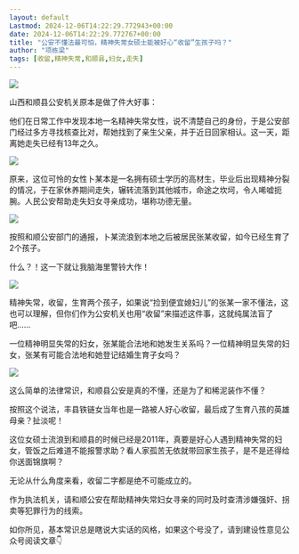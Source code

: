 ```yaml
---
layout: default
Lastmod: 2024-12-06T14:22:29.772943+00:00
date: 2024-12-06T14:22:29.772767+00:00
title: "公安不懂法最可怕，精神失常女硕士能被好心“收留”生孩子吗？"
author: "项栋梁"
tags: [收留,精神失常,和顺县,妇女,走失]
---
```


![](https://images.weserv.nl/?url=https%3A//mmbiz.qpic.cn/mmbiz_jpg/TP65WXCia4CKEhibqNYVGP4AvhPmvficpe7HsnlEgVALs1M0RHSsiaVFZZwJl7HOM26bksRS5qqMqRdOfjQpCEicG7A/640%3Fwx_fmt%3Djpeg)

山西和顺县公安机关原本是做了件大好事：

他们在日常工作中发现本地一名精神失常女性，说不清楚自己的身份，于是公安部门经过多方寻找核查比对，帮她找到了亲生父亲，并于近日回家相认。这一天，距离她走失已经有13年之久。

![](https://images.weserv.nl/?url=https%3A//mmbiz.qpic.cn/mmbiz_jpg/TP65WXCia4CKEhibqNYVGP4AvhPmvficpe7fCKQK1DqgQMlEeW0cJhwQ7gYKBJkgGxdUboROaThTSXONiaQnJZcqtQ/640%3Fwx_fmt%3Djpeg)

原来，这位可怜的女性卜某本是一名拥有硕士学历的高材生，毕业后出现精神分裂的情况，于在家休养期间走失，辗转流落到其他城市，命途之坎坷，令人唏嘘扼腕。人民公安帮助走失妇女寻亲成功，堪称功德无量。

![](https://images.weserv.nl/?url=https%3A//mmbiz.qpic.cn/mmbiz_jpg/TP65WXCia4CKEhibqNYVGP4AvhPmvficpe7g5f0dd8hHyycHv3W60I3JnqxApXjrztrdUprDHVr1UcAjgL4aVRMibA/640%3Fwx_fmt%3Djpeg)

按照和顺公安部门的通报，卜某流浪到本地之后被居民张某收留，如今已经生育了2个孩子。

什么？！这一下就让我脑海里警铃大作！

![](https://images.weserv.nl/?url=https%3A//mmbiz.qpic.cn/mmbiz_jpg/TP65WXCia4CKEhibqNYVGP4AvhPmvficpe7zQoUezBFOkpDHBFpm4UeyRUoqVfibIDEl2kZ8fuVteKa4ibkB0YhlsvA/640%3Fwx_fmt%3Djpeg)

精神失常，收留，生育两个孩子，如果说“捡到便宜媳妇儿”的张某一家不懂法，这也可以理解，但你们作为公安机关也用“收留”来描述这件事，这就纯属法盲了吧……

一位精神明显失常的妇女，张某能合法地和她发生关系吗？一位精神明显失常的妇女，张某有可能合法地和她登记结婚生育子女吗？

![](https://images.weserv.nl/?url=https%3A//mmbiz.qpic.cn/mmbiz_jpg/TP65WXCia4CKEhibqNYVGP4AvhPmvficpe73ficxeVxicTraYxZJChAXpduLECcp5A2d6d5m5MS0ozVeicIZrZvibmUSA/640%3Fwx_fmt%3Djpeg)

这么简单的法律常识，和顺县公安是真的不懂，还是为了和稀泥装作不懂？

按照这个说法，丰县铁链女当年也是一路被人好心收留，最后成了生育八孩的英雄母亲？扯淡呢！

这位女硕士流浪到和顺县的时候已经是2011年，真要是好心人遇到精神失常的妇女，管饭之后难道不能报警求助？看人家孤苦无依就带回家生孩子，是不是还得给你送面锦旗啊？

无论从什么角度来看，收留二字都是绝不可能成立的。

作为执法机关，请和顺公安在帮助精神失常妇女寻亲的同时及时查清涉嫌强奸、拐卖等犯罪行为的线索。

如你所见，基本常识总是瞎说大实话的风格，如果这个号没了，请到建设性意见公众号阅读文章👇

